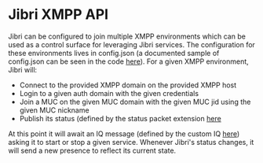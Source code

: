 # Jibri XMPP API

Jibri can be configured to join multiple XMPP environments which can be used as a control surface for leveraging Jibri services.  The configuration for these environments lives in config.json (a documented sample of config.json can be seen in the code [here](TODO)).  For a given XMPP environment, Jibri will:
* Connect to the provided XMPP domain on the provided XMPP host
* Login to a given auth domain with the given credentials
* Join a MUC on the given MUC domain with the given MUC jid using the given MUC nickname
* Publish its status (defined by the status packet extension [here](https://github.com/jitsi/jitsi/blob/master/src/net/java/sip/communicator/impl/protocol/jabber/extensions/jibri/JibriStatusPacketExt.java)

At this point it will await an IQ message (defined by the custom IQ [here](https://github.com/jitsi/jitsi/blob/master/src/net/java/sip/communicator/impl/protocol/jabber/extensions/jibri/JibriIq.java)) asking it to start or stop a given service.  Whenever Jibri's status changes, it will send a new presence to reflect its current state.
